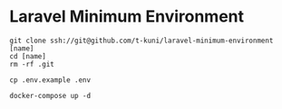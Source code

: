 # Laravel Minimum Environment

```
git clone ssh://git@github.com/t-kuni/laravel-minimum-environment [name]
cd [name]
rm -rf .git
```

```
cp .env.example .env
```

```
docker-compose up -d
```